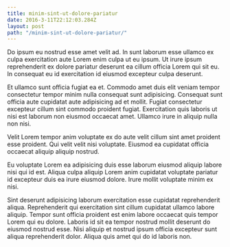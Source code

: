 ```yaml
---
title: minim-sint-ut-dolore-pariatur
date: 2016-3-11T22:12:03.284Z
layout: post
path: "/minim-sint-ut-dolore-pariatur/"
---
```


Do ipsum eu nostrud esse amet velit ad. In sunt laborum esse ullamco ex culpa exercitation aute Lorem enim culpa ut eu ipsum. Ut irure ipsum reprehenderit ex dolore pariatur deserunt ea cillum officia Lorem qui sit eu. In consequat eu id exercitation id eiusmod excepteur culpa deserunt.

Et ullamco sunt officia fugiat ea et. Commodo amet duis elit veniam tempor consectetur tempor minim nulla consequat sunt adipisicing. Consequat sunt officia aute cupidatat aute adipisicing ad et mollit. Fugiat consectetur excepteur cillum sint commodo proident fugiat. Exercitation quis laboris ut nisi est laborum non eiusmod occaecat amet. Ullamco irure in aliquip nulla non nisi.

Velit Lorem tempor anim voluptate ex do aute velit cillum sint amet proident esse proident. Qui velit velit nisi voluptate. Eiusmod ea cupidatat officia occaecat aliquip aliquip nostrud.

Eu voluptate Lorem ea adipisicing duis esse laborum eiusmod aliquip labore nisi qui id est. Aliqua culpa aliquip Lorem anim cupidatat voluptate pariatur id excepteur duis ea irure eiusmod dolore. Irure mollit voluptate minim ex nisi.

Sint deserunt adipisicing laborum exercitation esse cupidatat reprehenderit aliqua. Reprehenderit qui exercitation sint cillum cupidatat ullamco labore aliquip. Tempor sunt officia proident est enim labore occaecat quis tempor Lorem qui eu dolore. Laboris id sit ea tempor nostrud mollit deserunt do eiusmod nostrud esse. Nisi aliquip et nostrud ipsum officia excepteur sunt aliqua reprehenderit dolor. Aliqua quis amet qui do id laboris non.